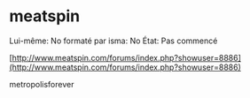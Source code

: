 # meatspin

Lui-même: No
formaté par isma: No
État: Pas commencé

[http://www.meatspin.com/forums/index.php?showuser=8886](http://www.meatspin.com/forums/index.php?showuser=8886)

metropolisforever